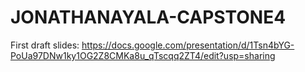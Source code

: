 # JONATHANAYALA-CAPSTONE4

First draft slides: https://docs.google.com/presentation/d/1Tsn4bYG-PoUa97DNw1ky1OG2Z8CMKa8u_qTscqq2ZT4/edit?usp=sharing
